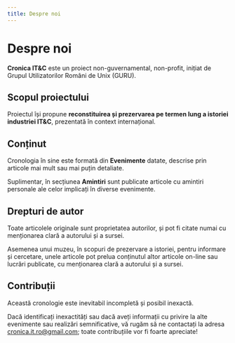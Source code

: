 ```yaml
---
title: Despre noi
---
```


# Despre noi

**Cronica IT&C** este un proiect non-guvernamental, non-profit, inițiat de
Grupul Utilizatorilor Români de Unix (GURU).

## Scopul proiectului

Proiectul își propune **reconstituirea și prezervarea pe termen lung
a istoriei industriei IT&C**, prezentată în context internațional.

## Conținut

Cronologia în sine este formată din **Evenimente** datate, descrise
prin articole mai mult sau mai puțin detaliate.

Suplimentar, în secțiunea **Amintiri** sunt publicate articole cu amintiri
personale ale celor implicați în diverse evenimente.

## Drepturi de autor

Toate articolele originale sunt proprietatea autorilor, și pot fi citate
numai cu menționarea clară a autorului și a sursei.

Asemenea unui muzeu, în scopuri de prezervare a istoriei,
pentru informare și cercetare, unele articole pot prelua conținutul
altor articole on-line sau lucrări publicate,
cu menționarea clară a autorului și a sursei.

## Contribuții

Această cronologie este inevitabil incompletă și posibil inexactă.

Dacă identificați inexactități sau dacă aveți informații cu privire la
alte evenimente sau realizări semnificative,
vă rugăm să ne contactați la adresa
[cronica.it.ro@gmail.com](mailto:cronica.it.ro@gmail.com);
toate contribuțiile vor fi foarte apreciate!
